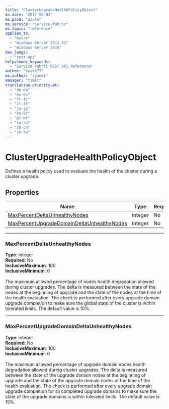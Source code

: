 ```yaml
---
title: "ClusterUpgradeHealthPolicyObject"
ms.date: "2017-05-03"
ms.prod: "azure"
ms.service: "service-fabric"
ms.topic: "reference"
applies_to: 
  - "Azure"
  - "Windows Server 2012 R2"
  - "Windows Server 2016"
dev_langs: 
  - "rest-api"
helpviewer_keywords: 
  - "Service Fabric REST API Reference"
author: "rwike77"
ms.author: "ryanwi"
manager: "timlt"
translation.priority.mt: 
  - "de-de"
  - "es-es"
  - "fr-fr"
  - "it-it"
  - "ja-jp"
  - "ko-kr"
  - "pt-br"
  - "ru-ru"
  - "zh-cn"
  - "zh-tw"
---
```

# ClusterUpgradeHealthPolicyObject

Defines a health policy used to evaluate the health of the cluster during a cluster upgrade.

## Properties
| Name | Type | Required |
| --- | --- | --- |
| [MaxPercentDeltaUnhealthyNodes](#maxpercentdeltaunhealthynodes) | integer | No |
| [MaxPercentUpgradeDomainDeltaUnhealthyNodes](#maxpercentupgradedomaindeltaunhealthynodes) | integer | No |

____
### MaxPercentDeltaUnhealthyNodes
__Type__: integer <br/>
__Required__: No<br/>
__InclusiveMaximum__: 100 <br/>
__InclusiveMinimum__: 0 <br/>
<br/>
The maximum allowed percentage of nodes health degradation allowed during cluster upgrades. The delta is measured between the state of the nodes at the beginning of upgrade and the state of the nodes at the time of the health evaluation. The check is performed after every upgrade domain upgrade completion to make sure the global state of the cluster is within tolerated limits. The default value is 10%.

____
### MaxPercentUpgradeDomainDeltaUnhealthyNodes
__Type__: integer <br/>
__Required__: No<br/>
__InclusiveMaximum__: 100 <br/>
__InclusiveMinimum__: 0 <br/>
<br/>
The maximum allowed percentage of upgrade domain nodes health degradation allowed during cluster upgrades. The delta is measured between the state of the upgrade domain nodes at the beginning of upgrade and the state of the upgrade domain nodes at the time of the health evaluation. The check is performed after every upgrade domain upgrade completion for all completed upgrade domains to make sure the state of the upgrade domains is within tolerated limits. The default value is 15%.
